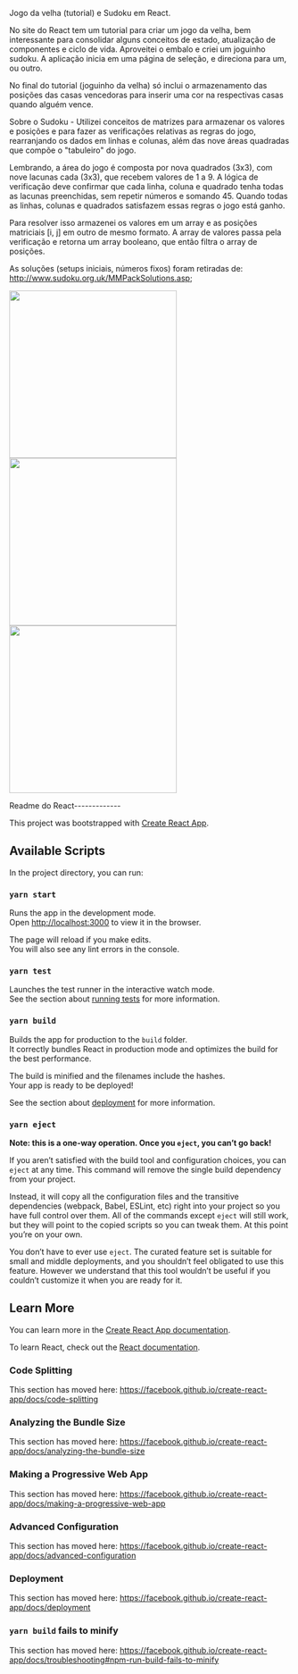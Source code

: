 Jogo da velha (tutorial) e Sudoku em React.

No site do React tem um tutorial para criar um jogo da velha, bem interessante para consolidar alguns conceitos de estado, atualização de componentes e ciclo de vida. Aproveitei o embalo e criei um joguinho sudoku. A aplicação inicia em uma página de seleção, e direciona para um, ou outro.

No final do tutorial (joguinho da velha) só inclui o armazenamento das posições das casas vencedoras para inserir uma cor na respectivas casas quando alguém vence.

Sobre o Sudoku - Utilizei conceitos de matrizes para armazenar os valores e posições e para fazer as verificações relativas as regras do jogo, rearranjando os dados em linhas e colunas, além das nove áreas quadradas que compõe o "tabuleiro" do jogo.

Lembrando, a área do jogo é composta por nova quadrados (3x3), com nove lacunas cada (3x3), que recebem valores de 1 a 9.
A lógica de verificação deve confirmar que cada linha, coluna e quadrado tenha todas as lacunas preenchidas, sem repetir números e somando 45. Quando todas as linhas, colunas e quadrados satisfazem essas regras o jogo está ganho.

Para resolver isso armazenei os valores em um array e as posições matriciais [i, j] em outro de mesmo formato. A array de valores passa pela verificação e retorna um array booleano, que então filtra o array de posições.

As soluções (setups iniciais, números fixos) foram retiradas de: http://www.sudoku.org.uk/MMPackSolutions.asp;


<img src="https://i.imgur.com/iJXtAhw.jpg" width="300" style="display:inline"/>
<img src="https://i.imgur.com/94oBWpZ.jpg" width="300" style={display:"inline"}/>
<img src="https://i.imgur.com/MLf0du3.jpg" width="300" style={display:"inline"}/>


Readme do React-------------

This project was bootstrapped with [Create React App](https://github.com/facebook/create-react-app).

## Available Scripts

In the project directory, you can run:

### `yarn start`

Runs the app in the development mode.<br />
Open [http://localhost:3000](http://localhost:3000) to view it in the browser.

The page will reload if you make edits.<br />
You will also see any lint errors in the console.

### `yarn test`

Launches the test runner in the interactive watch mode.<br />
See the section about [running tests](https://facebook.github.io/create-react-app/docs/running-tests) for more information.

### `yarn build`

Builds the app for production to the `build` folder.<br />
It correctly bundles React in production mode and optimizes the build for the best performance.

The build is minified and the filenames include the hashes.<br />
Your app is ready to be deployed!

See the section about [deployment](https://facebook.github.io/create-react-app/docs/deployment) for more information.

### `yarn eject`

**Note: this is a one-way operation. Once you `eject`, you can’t go back!**

If you aren’t satisfied with the build tool and configuration choices, you can `eject` at any time. This command will remove the single build dependency from your project.

Instead, it will copy all the configuration files and the transitive dependencies (webpack, Babel, ESLint, etc) right into your project so you have full control over them. All of the commands except `eject` will still work, but they will point to the copied scripts so you can tweak them. At this point you’re on your own.

You don’t have to ever use `eject`. The curated feature set is suitable for small and middle deployments, and you shouldn’t feel obligated to use this feature. However we understand that this tool wouldn’t be useful if you couldn’t customize it when you are ready for it.

## Learn More

You can learn more in the [Create React App documentation](https://facebook.github.io/create-react-app/docs/getting-started).

To learn React, check out the [React documentation](https://reactjs.org/).

### Code Splitting

This section has moved here: https://facebook.github.io/create-react-app/docs/code-splitting

### Analyzing the Bundle Size

This section has moved here: https://facebook.github.io/create-react-app/docs/analyzing-the-bundle-size

### Making a Progressive Web App

This section has moved here: https://facebook.github.io/create-react-app/docs/making-a-progressive-web-app

### Advanced Configuration

This section has moved here: https://facebook.github.io/create-react-app/docs/advanced-configuration

### Deployment

This section has moved here: https://facebook.github.io/create-react-app/docs/deployment

### `yarn build` fails to minify

This section has moved here: https://facebook.github.io/create-react-app/docs/troubleshooting#npm-run-build-fails-to-minify
